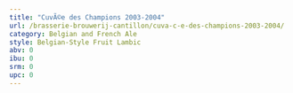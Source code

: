 ```yaml
---
title: "CuvÃ©e des Champions 2003-2004"
url: /brasserie-brouwerij-cantillon/cuva-c-e-des-champions-2003-2004/
category: Belgian and French Ale
style: Belgian-Style Fruit Lambic
abv: 0
ibu: 0
srm: 0
upc: 0
---
```


